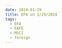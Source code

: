 ```yaml
---
date: 2024-01-29
title: EFA on 1/29/2024
tags: 
  - EFA
  - EAFE
  - MSCI
  - foreign
---
```

<div class="post">
<snapshot-grid 
    :reports="['2024/01/26/CTA/EFA', '2024/01/29/CTA/EFA', '2024/01/29/MTP/EFA']"
    chart="2024/01/29/Chart/EFA"
/>
<p>

</p>
<p>

</p>
</div>